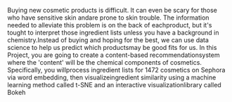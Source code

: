 Buying new cosmetic products is difficult. It can even be scary for those who have sensitive skin andare prone to skin trouble. The information needed to alleviate this problem is on the back of eachproduct, but it's tought to interpret those ingredient lists unless you have a background in chemistry.Instead of buying and hoping for the best, we can use data science to help us predict which productsmay be good fits for us. In this Project, you are going to create a content-based recommendationsystem where the 'content' will be the chemical components of cosmetics. Specifically, you willprocess ingredient lists for 1472 cosmetics on Sephora via word embedding, then visualizeingredient similarity using a machine learning method called t-SNE and an interactive visualizationlibrary called Bokeh
